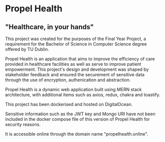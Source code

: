 # Propel Health

## "Healthcare, in your hands"

This project was created for the purposes of the Final Year Project, a requirement for the Bachelor of Science in Computer Science degree offered by TU Dublin.

Propel Health is an application that aims to improve the efficiency of care provided in healthcare facilities as well as serve to improve patient empowerment. This project's design and development was shaped by stakeholder feedback and ensured the securement of sensitive data through the use of encryption, authenication and abstraction.

Propel Health is a dynamic web application built using MERN stack architecture, with additional items such as axios, redux, chakra and toastify.

This project has been dockerised and hosted on DigitalOcean.

Sensitive information such as the JWT key and Mongo URI have not been included in the docker compose file of this version of Propel Health for security reasons.

It is accessible online through the domain name "propelhealth.online".
